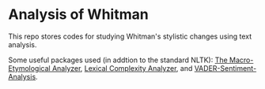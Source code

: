 # Analysis of Whitman
This repo stores codes for studying Whitman's stylistic changes using text analysis.

Some useful packages used (in addtion to the standard NLTK): [The Macro-Etymological Analyzer](https://github.com/JonathanReeve/macro-etym), [Lexical Complexity Analyzer](http://www.personal.psu.edu/xxl13/downloads/lca.html), and [VADER-Sentiment-Analysis](https://github.com/cjhutto/vaderSentiment).
